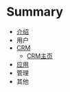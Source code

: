 # Summary

* [介绍](README.md)
* 用户
* [CRM](crm.md)
   * [CRM主页](crmzhu_ye.md)
* [应用](app/README.md)
* 管理
* 其他

